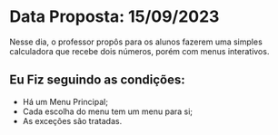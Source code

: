 # Data Proposta: 15/09/2023

Nesse dia, o professor propôs para os alunos
fazerem uma simples calculadora que recebe dois
números, porém com menus interativos.

## Eu Fiz seguindo as condições:
- Há um Menu Principal;
- Cada escolha do menu tem um menu para si;
- As exceções são tratadas.